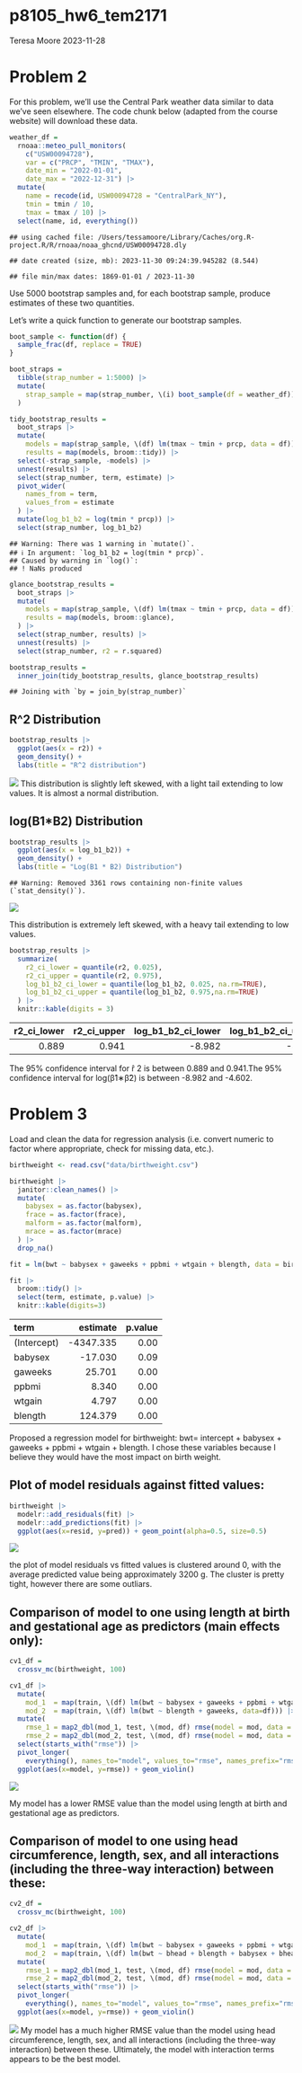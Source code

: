 p8105_hw6_tem2171
================
Teresa Moore
2023-11-28

# Problem 2

For this problem, we’ll use the Central Park weather data similar to
data we’ve seen elsewhere. The code chunk below (adapted from the course
website) will download these data.

``` r
weather_df = 
  rnoaa::meteo_pull_monitors(
    c("USW00094728"),
    var = c("PRCP", "TMIN", "TMAX"), 
    date_min = "2022-01-01",
    date_max = "2022-12-31") |>
  mutate(
    name = recode(id, USW00094728 = "CentralPark_NY"),
    tmin = tmin / 10,
    tmax = tmax / 10) |>
  select(name, id, everything())
```

    ## using cached file: /Users/tessamoore/Library/Caches/org.R-project.R/R/rnoaa/noaa_ghcnd/USW00094728.dly

    ## date created (size, mb): 2023-11-30 09:24:39.945282 (8.544)

    ## file min/max dates: 1869-01-01 / 2023-11-30

Use 5000 bootstrap samples and, for each bootstrap sample, produce
estimates of these two quantities.

Let’s write a quick function to generate our bootstrap samples.

``` r
boot_sample <- function(df) {
  sample_frac(df, replace = TRUE)
}
```

``` r
boot_straps = 
  tibble(strap_number = 1:5000) |> 
  mutate(
    strap_sample = map(strap_number, \(i) boot_sample(df = weather_df))
  )
```

``` r
tidy_bootstrap_results = 
  boot_straps |> 
  mutate(
    models = map(strap_sample, \(df) lm(tmax ~ tmin + prcp, data = df)),
    results = map(models, broom::tidy)) |> 
  select(-strap_sample, -models) |> 
  unnest(results) |>
  select(strap_number, term, estimate) |> 
  pivot_wider(
    names_from = term,
    values_from = estimate
  ) |> 
  mutate(log_b1_b2 = log(tmin * prcp)) |> 
  select(strap_number, log_b1_b2)
```

    ## Warning: There was 1 warning in `mutate()`.
    ## ℹ In argument: `log_b1_b2 = log(tmin * prcp)`.
    ## Caused by warning in `log()`:
    ## ! NaNs produced

``` r
glance_bootstrap_results =
  boot_straps |> 
  mutate(
    models = map(strap_sample, \(df) lm(tmax ~ tmin + prcp, data = df)),
    results = map(models, broom::glance),
  ) |> 
  select(strap_number, results) |> 
  unnest(results) |>
  select(strap_number, r2 = r.squared)

bootstrap_results =
  inner_join(tidy_bootstrap_results, glance_bootstrap_results)
```

    ## Joining with `by = join_by(strap_number)`

## R^2 Distribution

``` r
bootstrap_results |> 
  ggplot(aes(x = r2)) + 
  geom_density() +
  labs(title = "R^2 distribution")
```

![](p8105_hw6_tem2171_files/figure-gfm/unnamed-chunk-7-1.png)<!-- -->
This distribution is slightly left skewed, with a light tail extending
to low values. It is almost a normal distribution.

## log(B1\*B2) Distribution

``` r
bootstrap_results |> 
  ggplot(aes(x = log_b1_b2)) + 
  geom_density() +
  labs(title = "Log(B1 * B2) Distribution")
```

    ## Warning: Removed 3361 rows containing non-finite values (`stat_density()`).

![](p8105_hw6_tem2171_files/figure-gfm/unnamed-chunk-8-1.png)<!-- -->

This distribution is extremely left skewed, with a heavy tail extending
to low values.

``` r
bootstrap_results |> 
  summarize(
    r2_ci_lower = quantile(r2, 0.025),
    r2_ci_upper = quantile(r2, 0.975),
    log_b1_b2_ci_lower = quantile(log_b1_b2, 0.025, na.rm=TRUE),
    log_b1_b2_ci_upper = quantile(log_b1_b2, 0.975,na.rm=TRUE)
  ) |> 
  knitr::kable(digits = 3)
```

| r2_ci_lower | r2_ci_upper | log_b1_b2_ci_lower | log_b1_b2_ci_upper |
|------------:|------------:|-------------------:|-------------------:|
|       0.889 |       0.941 |             -8.982 |             -4.602 |

The 95% confidence interval for r̂ 2 is between 0.889 and 0.941.The 95%
confidence interval for log(β̂1∗β̂2) is between -8.982 and -4.602.

# Problem 3

Load and clean the data for regression analysis (i.e. convert numeric to
factor where appropriate, check for missing data, etc.).

``` r
birthweight <- read.csv("data/birthweight.csv")

birthweight |>
  janitor::clean_names() |>
  mutate(
    babysex = as.factor(babysex),
    frace = as.factor(frace),
    malform = as.factor(malform),
    mrace = as.factor(mrace)
  ) |>
  drop_na()
```

``` r
fit = lm(bwt ~ babysex + gaweeks + ppbmi + wtgain + blength, data = birthweight)

fit |>
  broom::tidy() |>
  select(term, estimate, p.value) |>
  knitr::kable(digits=3)
```

| term        |  estimate | p.value |
|:------------|----------:|--------:|
| (Intercept) | -4347.335 |    0.00 |
| babysex     |   -17.030 |    0.09 |
| gaweeks     |    25.701 |    0.00 |
| ppbmi       |     8.340 |    0.00 |
| wtgain      |     4.797 |    0.00 |
| blength     |   124.379 |    0.00 |

Proposed a regression model for birthweight: bwt= intercept + babysex +
gaweeks + ppbmi + wtgain + blength. I chose these variables because I
believe they would have the most impact on birth weight.

## Plot of model residuals against fitted values:

``` r
birthweight |>
  modelr::add_residuals(fit) |>
  modelr::add_predictions(fit) |>
  ggplot(aes(x=resid, y=pred)) + geom_point(alpha=0.5, size=0.5)
```

![](p8105_hw6_tem2171_files/figure-gfm/unnamed-chunk-12-1.png)<!-- -->

the plot of model residuals vs fitted values is clustered around 0, with
the average predicted value being approximately 3200 g. The cluster is
pretty tight, however there are some outliars.

## Comparison of model to one using length at birth and gestational age as predictors (main effects only):

``` r
cv1_df = 
  crossv_mc(birthweight, 100) 

cv1_df |> 
  mutate(
    mod_1  = map(train, \(df) lm(bwt ~ babysex + gaweeks + ppbmi + wtgain + blength, data = df)),
    mod_2  = map(train, \(df) lm(bwt ~ blength + gaweeks, data=df))) |> 
  mutate(
    rmse_1 = map2_dbl(mod_1, test, \(mod, df) rmse(model = mod, data = df)),
    rmse_2 = map2_dbl(mod_2, test, \(mod, df) rmse(model = mod, data = df))) |>
  select(starts_with("rmse")) |>
  pivot_longer(
    everything(), names_to="model", values_to="rmse", names_prefix="rmse_") |>
  ggplot(aes(x=model, y=rmse)) + geom_violin()
```

![](p8105_hw6_tem2171_files/figure-gfm/unnamed-chunk-13-1.png)<!-- -->

My model has a lower RMSE value than the model using length at birth and
gestational age as predictors.

## Comparison of model to one using head circumference, length, sex, and all interactions (including the three-way interaction) between these:

``` r
cv2_df = 
  crossv_mc(birthweight, 100) 

cv2_df |> 
  mutate(
    mod_1  = map(train, \(df) lm(bwt ~ babysex + gaweeks + ppbmi + wtgain + blength, data = df)),
    mod_2  = map(train, \(df) lm(bwt ~ bhead + blength + babysex + bhead*blength + bhead*babysex + blength*babysex + bhead*blength*babysex, data=df))) |>
  mutate(
    rmse_1 = map2_dbl(mod_1, test, \(mod, df) rmse(model = mod, data = df)),
    rmse_2 = map2_dbl(mod_2, test, \(mod, df) rmse(model = mod, data = df))) |>
  select(starts_with("rmse")) |>
  pivot_longer(
    everything(), names_to="model", values_to="rmse", names_prefix="rmse_") |>
  ggplot(aes(x=model, y=rmse)) + geom_violin()
```

![](p8105_hw6_tem2171_files/figure-gfm/unnamed-chunk-14-1.png)<!-- -->
My model has a much higher RMSE value than the model using head
circumference, length, sex, and all interactions (including the
three-way interaction) between these. Ultimately, the model with
interaction terms appears to be the best model.
